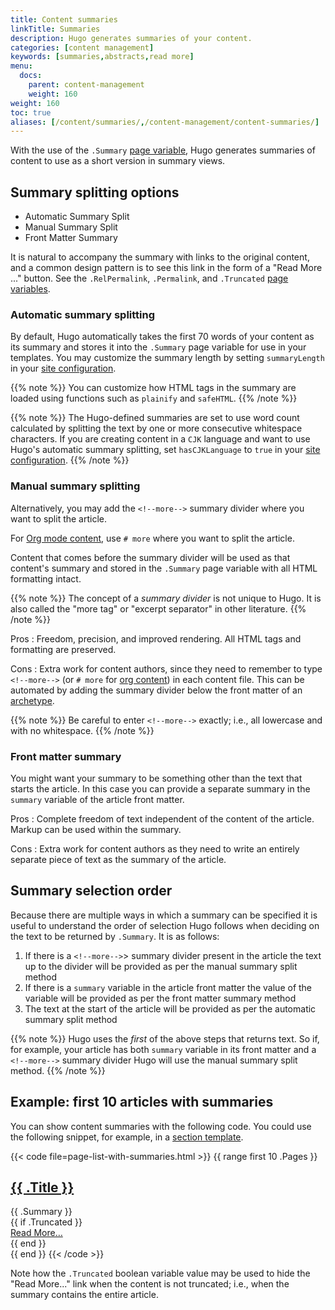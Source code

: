 ```yaml
---
title: Content summaries
linkTitle: Summaries
description: Hugo generates summaries of your content.
categories: [content management]
keywords: [summaries,abstracts,read more]
menu:
  docs:
    parent: content-management
    weight: 160
weight: 160
toc: true
aliases: [/content/summaries/,/content-management/content-summaries/]
---
```


<!--more-->

With the use of the `.Summary` [page variable][pagevariables], Hugo generates summaries of content to use as a short version in summary views.

## Summary splitting options

* Automatic Summary Split
* Manual Summary Split
* Front Matter Summary

It is natural to accompany the summary with links to the original content, and a common design pattern is to see this link in the form of a "Read More ..." button. See the `.RelPermalink`, `.Permalink`, and `.Truncated` [page variables][pagevariables].

### Automatic summary splitting

By default, Hugo automatically takes the first 70 words of your content as its summary and stores it into the `.Summary` page variable for use in your templates. You may customize the summary length by setting `summaryLength` in your [site configuration](/getting-started/configuration/).

{{% note %}}
You can customize how HTML tags in the summary are loaded using functions such as `plainify` and `safeHTML`.
{{% /note %}}

{{% note %}}
The Hugo-defined summaries are set to use word count calculated by splitting the text by one or more consecutive whitespace characters. If you are creating content in a `CJK` language and want to use Hugo's automatic summary splitting, set `hasCJKLanguage` to `true` in your [site configuration](/getting-started/configuration/).
{{% /note %}}

### Manual summary splitting

Alternatively, you may add the `<!--more-->` summary divider where you want to split the article.

For [Org mode content][org], use `# more` where you want to split the article.

Content that comes before the summary divider will be used as that content's summary and stored in the `.Summary` page variable with all HTML formatting intact.

{{% note %}}
The concept of a *summary divider* is not unique to Hugo. It is also called the "more tag" or "excerpt separator" in other literature.
{{% /note %}}

Pros
: Freedom, precision, and improved rendering.  All HTML tags and formatting are preserved.

Cons
: Extra work for content authors, since they need to remember to type `<!--more-->` (or `# more` for [org content][org]) in each content file. This can be automated by adding the summary divider below the front matter of an [archetype](/content-management/archetypes/).

{{% note %}}
Be careful to enter `<!--more-->` exactly; i.e., all lowercase and with no whitespace.
{{% /note %}}

### Front matter summary

You might want your summary to be something other than the text that starts the article.  In this case you can provide a separate summary in the `summary` variable of the article front matter.

Pros
: Complete freedom of text independent of the content of the article.  Markup can be used within the summary.

Cons
: Extra work for content authors as they need to write an entirely separate piece of text as the summary of the article.

## Summary selection order

Because there are multiple ways in which a summary can be specified it is useful to understand the order of selection Hugo follows when deciding on the text to be returned by `.Summary`.  It is as follows:

1. If there is a `<!--more-->`> summary divider present in the article the text up to the divider will be provided as per the manual summary split method
2. If there is a `summary` variable in the article front matter the value of the variable will be provided as per the front matter summary method
3. The text at the start of the article will be provided as per the automatic summary split method

{{% note %}}
Hugo uses the _first_ of the above steps that returns text.  So if, for example, your article has both `summary` variable in its front matter and a `<!--more-->` summary divider Hugo will use the manual summary split method.
{{% /note %}}

## Example: first 10 articles with summaries

You can show content summaries with the following code. You could use the following snippet, for example, in a [section template].

{{< code file=page-list-with-summaries.html >}}
{{ range first 10 .Pages }}
  <article>
    <!-- this <div> includes the title summary -->
    <div>
      <h2><a href="{{ .RelPermalink }}">{{ .Title }}</a></h2>
      {{ .Summary }}
    </div>
    {{ if .Truncated }}
      <!-- This <div> includes a read more link, but only if the summary is truncated... -->
      <div>
        <a href="{{ .RelPermalink }}">Read More…</a>
      </div>
    {{ end }}
  </article>
{{ end }}
{{< /code >}}

Note how the `.Truncated` boolean variable value may be used to hide the "Read More..." link when the content is not truncated; i.e., when the summary contains the entire article.

[org]: /content-management/formats/
[pagevariables]: /variables/page/
[section template]: /templates/section-templates/

